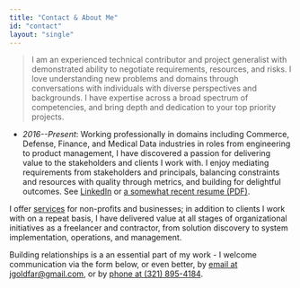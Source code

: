 ```yaml
---
title: "Contact & About Me"
id: "contact"
layout: "single"
---
```


> I am an experienced technical contributor and project generalist with demonstrated ability to negotiate requirements, resources, and risks.
> I love understanding new problems and domains through conversations with individuals with diverse perspectives and backgrounds.
> I have expertise across a broad spectrum of competencies, and bring depth and dedication to your top priority projects.

- *2016--Present*: Working professionally in domains including Commerce, Defense, Finance, and Medical Data industries in roles from engineering to product management, I have discovered a passion for delivering value to the stakeholders and clients I work with. I enjoy mediating requirements from stakeholders and principals, balancing constraints and resources with quality through metrics, and building for delightful outcomes. See [LinkedIn](https://www.linkedin.com/in/jonathan-goldfarb/) or [a somewhat recent resume (PDF)](/res.pdf).

I offer [services](/about/services) for non-profits and businesses; in addition to clients I work with on a repeat basis, I have delivered value at all stages of organizational initiatives as a freelancer and contractor, from solution discovery to system implementation, operations, and management.

Building relationships is a an essential part of my work - I welcome communication via the form below, or even better, by [email at jgoldfar@gmail.com](mailto:jgoldfar@gmail.com), or by [phone at (321) 895-4184](tel:+1-321-895-4184).
